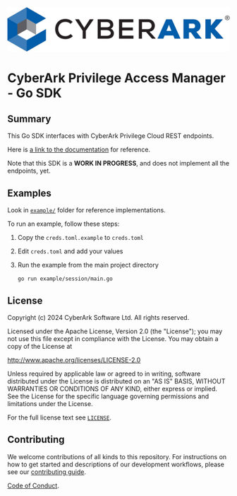 <img alt="CyberArk Banner" src="images/cyberark-banner.jpg">

# CyberArk Privilege Access Manager - Go SDK

<!--
Author:   David Hisel <david.hisel@cyberark.com>
Updated:  <2024-07-12 13:45:25 david.hisel>
-->

## Summary

This Go SDK interfaces with CyberArk Privilege Cloud REST endpoints.

Here is [a link to the documentation](https://docs.cyberark.com/privilege-cloud-shared-services/latest/en/Content/WebServices/Implementing%20Privileged%20Account%20Security%20Web%20Services%20.htm) for reference.

Note that this SDK is a **WORK IN PROGRESS**, and does not implement all the endpoints, yet.

## Examples

Look in [`example/`](./example) folder for reference implementations.

To run an example, follow these steps:

1. Copy the `creds.toml.example` to `creds.toml`
2. Edit `creds.toml` and add your values
3. Run the example from the main project directory

    ```shell
    go run example/session/main.go
    ```

## License

Copyright (c) 2024 CyberArk Software Ltd. All rights reserved.

Licensed under the Apache License, Version 2.0 (the "License");
you may not use this file except in compliance with the License.
You may obtain a copy of the License at

<http://www.apache.org/licenses/LICENSE-2.0>

Unless required by applicable law or agreed to in writing, software
distributed under the License is distributed on an "AS IS" BASIS,
WITHOUT WARRANTIES OR CONDITIONS OF ANY KIND, either express or implied.
See the License for the specific language governing permissions and
limitations under the License.

For the full license text see [`LICENSE`](LICENSE).

## Contributing

We welcome contributions of all kinds to this repository. For
instructions on how to get started and descriptions of our development
workflows, please see our [contributing
guide](CONTRIBUTING.md).

[Code of Conduct](CODE_OF_CONDUCT.md).
